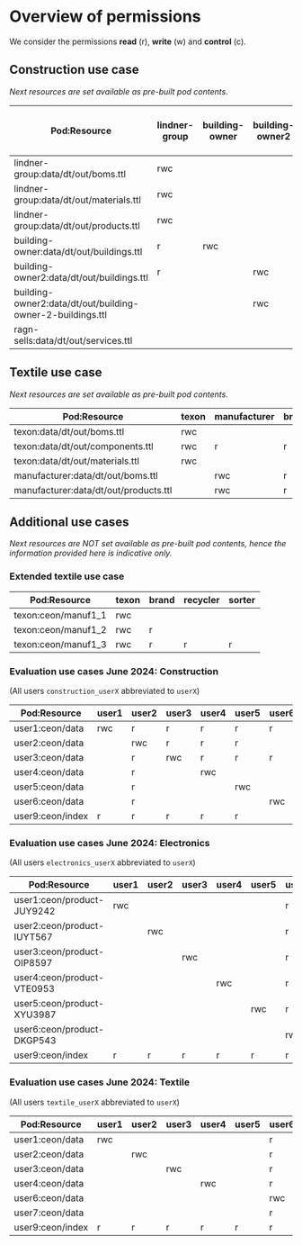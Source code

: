 # Overview of permissions

We consider the permissions **read** (r), **write** (w) and **control** (c).

## Construction use case

*Next resources are set available as pre-built pod contents.*

| Pod:Resource                                               | lindner-group | building-owner | building-owner2 | ragn-sells | admin | any other actor (public) |
|------------------------------------------------------------|---------------|----------------|-----------------|------------|-------|--------------------------|
| lindner-group:data/dt/out/boms.ttl                         | rwc           |                |                 | r          | r     |                          |
| lindner-group:data/dt/out/materials.ttl                    | rwc           |                |                 | r          | r     |                          |
| lindner-group:data/dt/out/products.ttl                     | rwc           |                |                 |            | r     | r                        |
| building-owner:data/dt/out/buildings.ttl                   | r             | rwc            |                 |            | r     |                          |
| building-owner2:data/dt/out/buildings.ttl                  | r             |                | rwc             |            | r     |                          |
| building-owner2:data/dt/out/building-owner-2-buildings.ttl |               |                | rwc             |            | r     |                          |
| ragn-sells:data/dt/out/services.ttl                        |               |                |                 | rwc        | r     | r                        |

## Textile use case

*Next resources are set available as pre-built pod contents.*

| Pod:Resource                          | texon | manufacturer | brand | admin |
|---------------------------------------|-------|--------------|-------|-------|
| texon:data/dt/out/boms.ttl            | rwc   |              |       | r     |
| texon:data/dt/out/components.ttl      | rwc   | r            | r     | r     |
| texon:data/dt/out/materials.ttl       | rwc   |              |       | r     |
| manufacturer:data/dt/out/boms.ttl     |       | rwc          | r     | r     |
| manufacturer:data/dt/out/products.ttl |       | rwc          | r     | r     |

## Additional use cases

*Next resources are NOT set available as pre-built pod contents, hence the information provided here is indicative only.*

### Extended textile use case

| Pod:Resource          | texon | brand | recycler | sorter |
|-----------------------|-------|-------|----------|--------|
| texon:ceon/manuf1_1   | rwc   |       |          |        |
| texon:ceon/manuf1_2   | rwc   | r     |          |        |
| texon:ceon/manuf1_3   | rwc   | r     | r        | r      |

### Evaluation use cases June 2024: Construction

(All users `construction_userX` abbreviated to `userX`)

| Pod:Resource     | user1 | user2 | user3 | user4 | user5 | user6 | user7 | user8 | user9 |
|------------------|-------|-------|-------|-------|-------|-------|-------|-------|-------|
| user1:ceon/data  | rwc   | r     | r     | r     | r     | r     |       |       |       |
| user2:ceon/data  |       | rwc   | r     | r     | r     |       |       |       |       |
| user3:ceon/data  |       | r     | rwc   | r     | r     | r     |       |       |       |
| user4:ceon/data  |       | r     |       | rwc   |       |       |       |       |       |
| user5:ceon/data  |       | r     |       |       | rwc   |       |       |       |       |
| user6:ceon/data  |       | r     |       |       |       | rwc   |       |       |       |
| user9:ceon/index | r     | r     | r     | r     | r     |       |       |       | rwc   |

### Evaluation use cases June 2024: Electronics

(All users `electronics_userX` abbreviated to `userX`)

| Pod:Resource               | user1 | user2 | user3 | user4 | user5 | user6 | user7 | user8 | user9 |
|----------------------------|-------|-------|-------|-------|-------|-------|-------|-------|-------|
| user1:ceon/product-JUY9242 | rwc   |       |       |       |       | r     |       |       |       |
| user2:ceon/product-IUYT567 |       | rwc   |       |       |       | r     |       |       |       |
| user3:ceon/product-OIP8597 |       |       | rwc   |       |       | r     |       |       |       |
| user4:ceon/product-VTE0953 |       |       |       | rwc   |       | r     |       |       |       |
| user5:ceon/product-XYU3987 |       |       |       |       | rwc   | r     |       |       |       |
| user6:ceon/product-DKGP543 |       |       |       |       |       | rwc   | r     |       |       |
| user9:ceon/index           | r     | r     | r     | r     | r     | r     | r     |       | rwc   |

### Evaluation use cases June 2024: Textile

(All users `textile_userX` abbreviated to `userX`)

| Pod:Resource     | user1 | user2 | user3 | user4 | user5 | user6 | user7 | user8 | user9 |
|------------------|-------|-------|-------|-------|-------|-------|-------|-------|-------|
| user1:ceon/data  | rwc   |       |       |       |       | r     | r     |       |       |
| user2:ceon/data  |       | rwc   |       |       |       | r     | r     |       |       |
| user3:ceon/data  |       |       | rwc   |       |       | r     | r     |       |       |
| user4:ceon/data  |       |       |       | rwc   |       | r     | r     |       |       |
| user6:ceon/data  |       |       |       |       |       | rwc   | r     |       |       |
| user7:ceon/data  |       |       |       |       |       | r     | rwc   |       |       |
| user9:ceon/index | r     | r     | r     | r     | r     | r     | r     | r     | rwc   |
